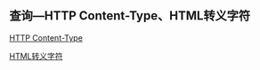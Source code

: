 ## 查询—HTTP Content-Type、HTML转义字符

[HTTP Content-Type](http://tool.oschina.net/commons) 

[HTML转义字符](http://tool.oschina.net/commons?type=2) 